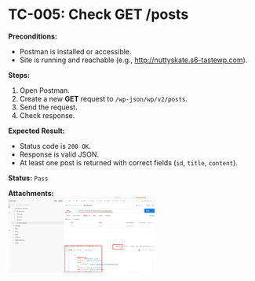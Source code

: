 # TC-005: Check GET /posts

**Preconditions:**  
- Postman is installed or accessible.  
- Site is running and reachable (e.g., http://nuttyskate.s6-tastewp.com).  

**Steps:**  
1. Open Postman.  
2. Create a new **GET** request to `/wp-json/wp/v2/posts`.  
3. Send the request.  
4. Check response.

**Expected Result:**  
- Status code is `200 OK`.  
- Response is valid JSON.  
- At least one post is returned with correct fields (`id`, `title`, `content`).  

**Status:** `Pass`  

**Attachments:**  
<img src="screenshots/4.png" width="300"/>  